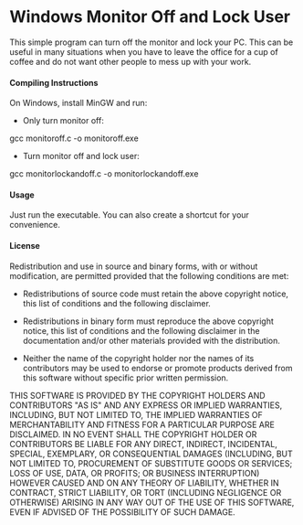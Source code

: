 # Windows Monitor Off and Lock User

This simple program can turn off the monitor and lock your PC. This can be useful in many situations when you have to leave the office for a cup of coffee and do not want other people to mess up with your work.

#### Compiling Instructions

On Windows, install MinGW and run:

- Only turn monitor off:

gcc monitoroff.c -o monitoroff.exe

- Turn monitor off and lock user:

gcc monitorlockandoff.c -o monitorlockandoff.exe

#### Usage

Just run the executable. You can also create a shortcut for your convenience.

#### License


Redistribution and use in source and binary forms, with or without
modification, are permitted provided that the following conditions are met:

* Redistributions of source code must retain the above copyright notice, this
  list of conditions and the following disclaimer.

* Redistributions in binary form must reproduce the above copyright notice,
  this list of conditions and the following disclaimer in the documentation
  and/or other materials provided with the distribution.

* Neither the name of the copyright holder nor the names of its
  contributors may be used to endorse or promote products derived from
  this software without specific prior written permission.

THIS SOFTWARE IS PROVIDED BY THE COPYRIGHT HOLDERS AND CONTRIBUTORS "AS IS"
AND ANY EXPRESS OR IMPLIED WARRANTIES, INCLUDING, BUT NOT LIMITED TO, THE
IMPLIED WARRANTIES OF MERCHANTABILITY AND FITNESS FOR A PARTICULAR PURPOSE ARE
DISCLAIMED. IN NO EVENT SHALL THE COPYRIGHT HOLDER OR CONTRIBUTORS BE LIABLE
FOR ANY DIRECT, INDIRECT, INCIDENTAL, SPECIAL, EXEMPLARY, OR CONSEQUENTIAL
DAMAGES (INCLUDING, BUT NOT LIMITED TO, PROCUREMENT OF SUBSTITUTE GOODS OR
SERVICES; LOSS OF USE, DATA, OR PROFITS; OR BUSINESS INTERRUPTION) HOWEVER
CAUSED AND ON ANY THEORY OF LIABILITY, WHETHER IN CONTRACT, STRICT LIABILITY,
OR TORT (INCLUDING NEGLIGENCE OR OTHERWISE) ARISING IN ANY WAY OUT OF THE USE
OF THIS SOFTWARE, EVEN IF ADVISED OF THE POSSIBILITY OF SUCH DAMAGE.